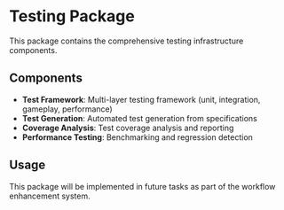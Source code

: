 # Testing Package

This package contains the comprehensive testing infrastructure components.

## Components

- **Test Framework**: Multi-layer testing framework (unit, integration, gameplay, performance)
- **Test Generation**: Automated test generation from specifications
- **Coverage Analysis**: Test coverage analysis and reporting
- **Performance Testing**: Benchmarking and regression detection

## Usage

This package will be implemented in future tasks as part of the workflow enhancement system.
